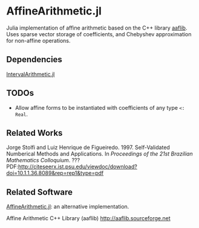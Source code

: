 # AffineArithmetic.jl

Julia implementation of affine arithmetic based on the C++ library [aaflib](#related-software). Uses sparse vector storage of coefficients, and Chebyshev approximation for non-affine operations.

## Dependencies

[IntervalArithmetic.jl](https://github.com/JuliaIntervals/IntervalArithmetic.jl)  

## TODOs

- Allow affine forms to be instantiated with coefficients of any type `<: Real`.

## Related Works

Jorge Stolfi and Luiz Henrique de Figueiredo. 1997. Self-Validated Numberical Methods and Applications. In *Proceedings of the 21st Brazilian Mathematics Colloquium*. ??? PDF:<http://citeseerx.ist.psu.edu/viewdoc/download?doi=10.1.1.36.8089&rep=rep1&type=pdf>

## Related Software

[AffineArithmetic.jl](https://github.com/JuliaIntervals/AffineArithmetic.jl): an alternative implementation.

Affine Arithmetic C++ Library (aaflib) 
<http://aaflib.sourceforge.net>






